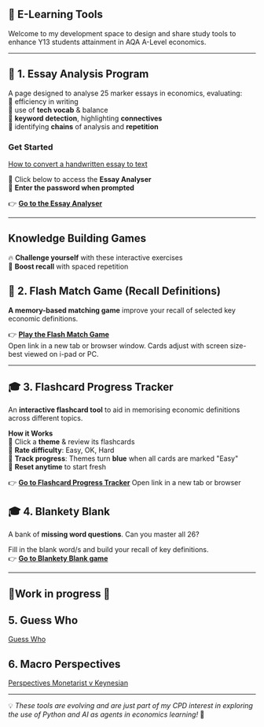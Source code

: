 ## 📌 E-Learning Tools 
Welcome to my development space to design and share study tools to enhance Y13 students attainment in AQA A-Level economics.  

---

## 📝 **1. Essay Analysis Program**  
A page designed to analyse 25 marker essays in economics, evaluating:  
  🔹 efficiency in writing  
  🔹 use of **tech vocab** & balance  
  🔹 **keyword detection**, highlighting **connectives**  
 🔹  identifying **chains** of analysis and **repetition** 

###  **Get Started**  
[How to convert a handwritten essay to text](Handwriting/convert_handwriting.html)

🔹 Click below to access the **Essay Analyser**  
🔹 **Enter the password when prompted**  

👉 **[Go to the Essay Analyser](dsanamycc20plus4.html)**  

---
 ## **Knowledge Building Games**
🔥 **Challenge yourself** with these interactive exercises  
🧠 **Boost recall** with spaced repetition 

## 🎯 **2. Flash Match Game** (Recall Definitions)  
**A memory-based matching game** improve your recall of selected key economic definitions.  

👉 **[Play the Flash Match Game](matchinggamekl.html)**  
Open link in a new tab or browser window. Cards adjust with screen size- best viewed on i-pad or PC.

---

## 🎓 **3. Flashcard Progress Tracker**  
An **interactive flashcard tool** to aid in memorising economic definitions across different topics.

 **How it Works**  
🔹  Click a **theme** & review its flashcards  
🔹 **Rate difficulty**: Easy, OK, Hard  
🔹 **Track progress**: Themes turn **blue** when all cards are marked "Easy"  
🔹 **Reset anytime** to start fresh  

👉 **[Go to Flashcard Progress Tracker](Flashcardprogress8.html)**
Open link in a new tab or browser 

## 🎓 **4. Blankety Blank**  
A bank of **missing word questions**. Can you master all 26?

Fill in the blank word/s and build your recall of key definitions.  
👉 **[Go to Blankety Blank game](blanketyblank2.html)**

---

## 🚧Work in progress 🚧 ##  
 
## 5. Guess Who

[Guess Who](Guesswho/guesswho.html) 

## 6. Macro Perspectives ##
[Perspectives Monetarist v Keynesian](perspectives30.html)




---

💡 *These tools are evolving and are just part of my CPD interest in exploring the use of Python and AI as agents in economics learning!* 🚀  

